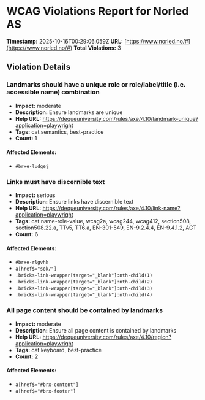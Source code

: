 # WCAG Violations Report for Norled AS

**Timestamp:** 2025-10-16T00:29:06.059Z
**URL:** [https://www.norled.no/#](https://www.norled.no/#)
**Total Violations:** 3

## Violation Details

### Landmarks should have a unique role or role/label/title (i.e. accessible name) combination

- **Impact:** moderate
- **Description:** Ensure landmarks are unique
- **Help URL:** https://dequeuniversity.com/rules/axe/4.10/landmark-unique?application=playwright
- **Tags:** cat.semantics, best-practice
- **Count:** 1

#### Affected Elements:

- `#brxe-ludgej`

### Links must have discernible text

- **Impact:** serious
- **Description:** Ensure links have discernible text
- **Help URL:** https://dequeuniversity.com/rules/axe/4.10/link-name?application=playwright
- **Tags:** cat.name-role-value, wcag2a, wcag244, wcag412, section508, section508.22.a, TTv5, TT6.a, EN-301-549, EN-9.2.4.4, EN-9.4.1.2, ACT
- **Count:** 6

#### Affected Elements:

- `#brxe-rlgvhk`
- `a[href$="sok/"]`
- `.bricks-link-wrapper[target="_blank"]:nth-child(1)`
- `.bricks-link-wrapper[target="_blank"]:nth-child(2)`
- `.bricks-link-wrapper[target="_blank"]:nth-child(3)`
- `.bricks-link-wrapper[target="_blank"]:nth-child(4)`

### All page content should be contained by landmarks

- **Impact:** moderate
- **Description:** Ensure all page content is contained by landmarks
- **Help URL:** https://dequeuniversity.com/rules/axe/4.10/region?application=playwright
- **Tags:** cat.keyboard, best-practice
- **Count:** 2

#### Affected Elements:

- `a[href$="#brx-content"]`
- `a[href$="#brx-footer"]`
